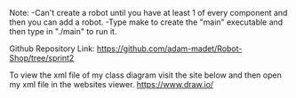 Note:
-Can't create a robot until you have at least 1 of every component and then you can add a robot.
-Type make to create the "main" executable and then type in "./main" to run it.

Github Repository Link:
https://github.com/adam-madet/Robot-Shop/tree/sprint2

To view the xml file of my class diagram visit the site below and then open my xml file in the websites viewer.
https://www.draw.io/
